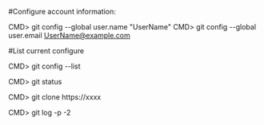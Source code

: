 #Configure account information:

CMD> git config --global user.name "UserName"
CMD> git config --global user.email UserName@example.com

#List current configure

CMD>  git config --list

CMD> git status

CMD> git clone https://xxxx

CMD> git log -p -2
